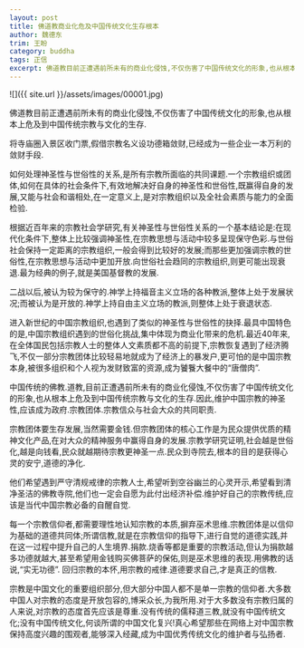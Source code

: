 ```yaml
---
layout: post
title: 佛道教商业化危及中国传统文化生存根本
author: 魏德东
trim: 王盼
category: buddha
tags: 正信
excerpt: 佛道教目前正遭遇前所未有的商业化侵蚀,不仅伤害了中国传统文化的形象,也从根本上危及到中国传统宗教与文化的生存.
---
```


![]({{ site.url }}/assets/images/00001.jpg)

佛道教目前正遭遇前所未有的商业化侵蚀,不仅伤害了中国传统文化的形象,也从根本上危及到中国传统宗教与文化的生存.

将寺庙圈入景区收门票,假借宗教名义设功德箱敛财,已经成为一些企业一本万利的敛财手段.

如何处理神圣性与世俗性的关系,是所有宗教所面临的共同课题.一个宗教组织或团体,如何在具体的社会条件下,有效地解决好自身的神圣性和世俗性,既赢得自身的发展,又能与社会和谐相处,在一定意义上,是对宗教组织以及全社会素质与能力的全面检验.

根据近百年来的宗教社会学研究,有关神圣性与世俗性关系的一个基本结论是:在现代化条件下,整体上比较强调神圣性,在宗教思想与活动中较多呈现保守色彩.与世俗社会保持一定距离的宗教组织,一般会得到比较好的发展;而那些更加强调宗教的世俗性,在宗教思想与活动中更加开放.向世俗社会趋同的宗教组织,则更可能出现衰退.最为经典的例子,就是美国基督教的发展.

二战以后,被认为较为保守的.神学上持福音主义立场的各种教派,整体上处于发展状况;而被认为是开放的.神学上持自由主义立场的教派,则整体上处于衰退状态.

进入新世纪的中国宗教组织,也遇到了类似的神圣性与世俗性的抉择.最具中国特色的是,中国宗教组织遇到的世俗化挑战,集中体现为商业化带来的危机.最近40年来,在全体国民包括宗教人士的整体人文素质都不高的前提下,宗教恢复遇到了经济腾飞,不仅一部分宗教团体比较轻易地就成为了经济上的暴发户,更可怕的是中国宗教本身,被很多组织和个人视为发财致富的资源,成为饕餮大餐中的“唐僧肉”.

中国传统的佛教.道教,目前正遭遇前所未有的商业化侵蚀,不仅伤害了中国传统文化的形象,也从根本上危及到中国传统宗教与文化的生存.因此,维护中国宗教的神圣性,应该成为政府.宗教团体.宗教信众与社会大众的共同职责.

宗教团体要生存发展,当然需要金钱.但宗教团体的核心工作是为民众提供优质的精神文化产品,在对大众的精神服务中赢得自身的发展.宗教学研究证明,社会越是世俗化,越是向钱看,民众就越期待宗教更神圣一点.民众到寺院去,根本的目的是获得心灵的安宁,道德的净化.

他们希望遇到严守清规戒律的宗教人士,希望听到空谷幽兰的心灵开示,希望看到清净圣洁的佛教寺院,他们也一定会自愿为此付出经济补偿.维护好自己的宗教传统,应该是当代中国宗教必备的自醒自觉.

每一个宗教信仰者,都需要理性地认知宗教的本质,摒弃巫术思维.宗教团体是以信仰为基础的道德共同体;所谓信教,就是在宗教信仰的指导下,进行自觉的道德实践,并在这一过程中提升自己的人生境界.捐款.烧香等都是重要的宗教活动,但认为捐款越多功德就越大,甚至希望用金钱购买佛菩萨的保佑,则是巫术思维的表现.用佛教的话说,“实无功德”. 回归宗教的本怀,用宗教的戒律.道德要求自己,才是真正的信教.

宗教是中国文化的重要组织部分,但大部分中国人都不是单一宗教的信仰者.大多数中国人对宗教的态度是开放包容的,博采众长,为我所用.对于大多数没有宗教归属的人来说,对宗教的态度首先应该是尊重.没有传统的儒释道三教,就没有中国传统文化;没有中国传统文化,何谈所谓的中国文化复兴!真心希望那些在网络上对中国宗教保持高度兴趣的围观者,能够深入经藏,成为中国优秀传统文化的维护者与弘扬者.
